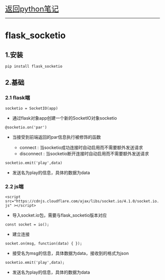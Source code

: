 <font size="5">[返回python笔记](../../../python.md/#31-flask)</font>
____
# flask_socketio 
## 1.安装
```
pip install flask_socketio
```

## 2.基础

### 2.1 flask端

`socketio = SocketIO(app)`
- 通过flask对象app创建一个新的SocketIO对象socketio
  
`@socketio.on('par') `
- 当接受到前端返回的par信息执行被修饰的函数

    - connect : 当socketio成功连接时自动启用而不需要额外发送请求
    - disconnect : 当socketio断开连接时自动启用而不需要额外发送请求

`socketio.emit('play',data) `
-  发送名为play的信息，具体的数据为data

### 2.2 js端

`<script src="https://cdnjs.cloudflare.com/ajax/libs/socket.io/4.1.0/socket.io.js" ></script>`
- 导入socket.io包，需要与flask_socketio版本对应

`const socket = io();  `
- 建立连接

`socket.on(msg, function(data) { });`
- 接受名为msg的信息，具体数据为data，接收到的格式为json

`socketio.emit('play',data);`
-  发送名为play的信息，具体的数据为data